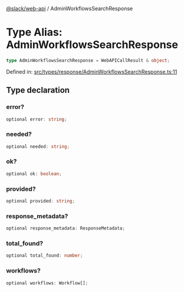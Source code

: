 [@slack/web-api](../index.md) / AdminWorkflowsSearchResponse

# Type Alias: AdminWorkflowsSearchResponse

```ts
type AdminWorkflowsSearchResponse = WebAPICallResult & object;
```

Defined in: [src/types/response/AdminWorkflowsSearchResponse.ts:11](https://github.com/slackapi/node-slack-sdk/blob/main/packages/web-api/src/types/response/AdminWorkflowsSearchResponse.ts#L11)

## Type declaration

### error?

```ts
optional error: string;
```

### needed?

```ts
optional needed: string;
```

### ok?

```ts
optional ok: boolean;
```

### provided?

```ts
optional provided: string;
```

### response\_metadata?

```ts
optional response_metadata: ResponseMetadata;
```

### total\_found?

```ts
optional total_found: number;
```

### workflows?

```ts
optional workflows: Workflow[];
```
